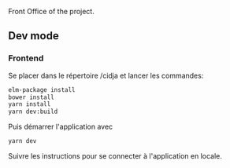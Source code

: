 Front Office of the project.

## Dev mode

### Frontend

Se placer dans le répertoire /cidja et lancer les commandes:

```sh
elm-package install
bower install
yarn install
yarn dev:build
```

Puis démarrer l'application avec

```sh
yarn dev
```


Suivre les instructions pour se connecter à l'application en locale.
